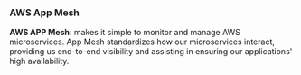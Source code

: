 ### AWS App Mesh

**AWS APP Mesh**: makes it simple to monitor and manage AWS microservices. App Mesh standardizes how our microservices interact, providing us end-to-end visibility and assisting in ensuring our applications' high availability.

